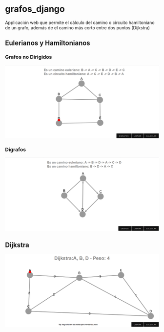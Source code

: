# grafos_django

Applicación web que permite el cálculo del camino o circuito hamiltoniano de un grafo, 
además de el camino más corto entre dos puntos (Dijkstra)

## Eulerianos y Hamiltonianos
### Grafos no Dirigidos
![Grafos no dirigidos](https://raw.githubusercontent.com/AntonyDamico/grafos_django/master/images/1.PNG)
### Digrafos
![Digrafos](https://raw.githubusercontent.com/AntonyDamico/grafos_django/master/images/2.PNG)

## Dijkstra
![Dijkstra](https://raw.githubusercontent.com/AntonyDamico/grafos_django/master/images/3.PNG)
